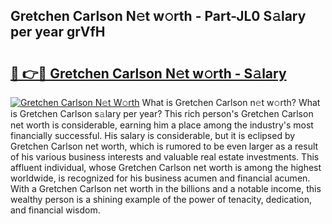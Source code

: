 ## Gretchen Carlson N𝚎t w𝚘rth - Part-JL0 S𝚊lary per year grVfH

# <h2><a href="http://gc1ib9q.nevu.top/?p=Gretchen+Carlson">🔗 👉🔴 Gretchen Carlson N𝚎t w𝚘rth - S𝚊lary</a></h2>

[![Gretchen Carlson N𝚎t W𝚘rth](https://i.imgur.com/Oavwk0R.jpeg)](http://gc1ib9q.nevu.top/?p=Gretchen+Carlson)
What is Gretchen Carlson n𝚎t w𝚘rth? What is Gretchen Carlson s𝚊lary per year?
This rich person's Gretchen Carlson net worth is considerable, earning him a place among the industry's most financially successful. His salary is considerable, but it is eclipsed by Gretchen Carlson net worth, which is rumored to be even larger as a result of his various business interests and valuable real estate investments. This affluent individual, whose Gretchen Carlson net worth is among the highest worldwide, is recognized for his business acumen and financial acumen. With a Gretchen Carlson net worth in the billions and a notable income, this wealthy person is a shining example of the power of tenacity, dedication, and financial wisdom.
